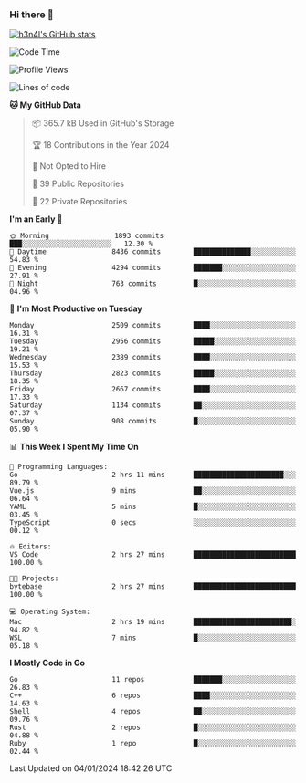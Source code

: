 ### Hi there 👋

[![h3n4l's GitHub stats](https://github-readme-stats.vercel.app/api?username=h3n4l&count_private=true&show_icons=true&theme=radical)](https://github.com/h3n4l/github-readme-stats)

<!--START_SECTION:waka-->
![Code Time](http://img.shields.io/badge/Code%20Time-1%2C827%20hrs%2036%20mins-blue)

![Profile Views](http://img.shields.io/badge/Profile%20Views-0-blue)

![Lines of code](https://img.shields.io/badge/From%20Hello%20World%20I%27ve%20Written-4.0%20million%20lines%20of%20code-blue)

**🐱 My GitHub Data** 

> 📦 365.7 kB Used in GitHub's Storage 
 > 
> 🏆 18 Contributions in the Year 2024
 > 
> 🚫 Not Opted to Hire
 > 
> 📜 39 Public Repositories 
 > 
> 🔑 22 Private Repositories 
 > 
**I'm an Early 🐤** 

```text
🌞 Morning                1893 commits        ███░░░░░░░░░░░░░░░░░░░░░░   12.30 % 
🌆 Daytime                8436 commits        ██████████████░░░░░░░░░░░   54.83 % 
🌃 Evening                4294 commits        ███████░░░░░░░░░░░░░░░░░░   27.91 % 
🌙 Night                  763 commits         █░░░░░░░░░░░░░░░░░░░░░░░░   04.96 % 
```
📅 **I'm Most Productive on Tuesday** 

```text
Monday                   2509 commits        ████░░░░░░░░░░░░░░░░░░░░░   16.31 % 
Tuesday                  2956 commits        █████░░░░░░░░░░░░░░░░░░░░   19.21 % 
Wednesday                2389 commits        ████░░░░░░░░░░░░░░░░░░░░░   15.53 % 
Thursday                 2823 commits        █████░░░░░░░░░░░░░░░░░░░░   18.35 % 
Friday                   2667 commits        ████░░░░░░░░░░░░░░░░░░░░░   17.33 % 
Saturday                 1134 commits        ██░░░░░░░░░░░░░░░░░░░░░░░   07.37 % 
Sunday                   908 commits         █░░░░░░░░░░░░░░░░░░░░░░░░   05.90 % 
```


📊 **This Week I Spent My Time On** 

```text
💬 Programming Languages: 
Go                       2 hrs 11 mins       ██████████████████████░░░   89.79 % 
Vue.js                   9 mins              ██░░░░░░░░░░░░░░░░░░░░░░░   06.64 % 
YAML                     5 mins              █░░░░░░░░░░░░░░░░░░░░░░░░   03.45 % 
TypeScript               0 secs              ░░░░░░░░░░░░░░░░░░░░░░░░░   00.12 % 

🔥 Editors: 
VS Code                  2 hrs 27 mins       █████████████████████████   100.00 % 

🐱‍💻 Projects: 
bytebase                 2 hrs 27 mins       █████████████████████████   100.00 % 

💻 Operating System: 
Mac                      2 hrs 19 mins       ████████████████████████░   94.82 % 
WSL                      7 mins              █░░░░░░░░░░░░░░░░░░░░░░░░   05.18 % 
```

**I Mostly Code in Go** 

```text
Go                       11 repos            ███████░░░░░░░░░░░░░░░░░░   26.83 % 
C++                      6 repos             ████░░░░░░░░░░░░░░░░░░░░░   14.63 % 
Shell                    4 repos             ██░░░░░░░░░░░░░░░░░░░░░░░   09.76 % 
Rust                     2 repos             █░░░░░░░░░░░░░░░░░░░░░░░░   04.88 % 
Ruby                     1 repo              █░░░░░░░░░░░░░░░░░░░░░░░░   02.44 % 
```




 Last Updated on 04/01/2024 18:42:26 UTC
<!--END_SECTION:waka-->


